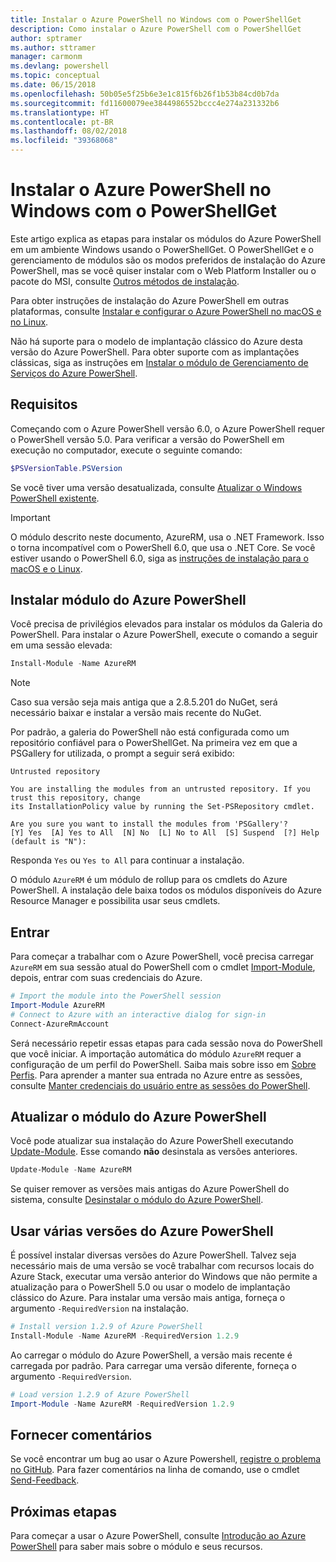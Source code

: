 ```yaml
---
title: Instalar o Azure PowerShell no Windows com o PowerShellGet
description: Como instalar o Azure PowerShell com o PowerShellGet
author: sptramer
ms.author: sttramer
manager: carmonm
ms.devlang: powershell
ms.topic: conceptual
ms.date: 06/15/2018
ms.openlocfilehash: 50b05e5f25b6e3e1c815f6b26f1b53b84cd0b7da
ms.sourcegitcommit: fd11600079ee3844986552bccc4e274a231332b6
ms.translationtype: HT
ms.contentlocale: pt-BR
ms.lasthandoff: 08/02/2018
ms.locfileid: "39368068"
---
```

# <a name="install-azure-powershell-on-windows-with-powershellget"></a>Instalar o Azure PowerShell no Windows com o PowerShellGet

Este artigo explica as etapas para instalar os módulos do Azure PowerShell em um ambiente Windows usando o PowerShellGet. O PowerShellGet e o gerenciamento de módulos são os modos preferidos de instalação do Azure PowerShell, mas se você quiser instalar com o Web Platform Installer ou o pacote do MSI, consulte [Outros métodos de instalação](other-install.md).

Para obter instruções de instalação do Azure PowerShell em outras plataformas, consulte [Instalar e configurar o Azure PowerShell no macOS e no Linux](install-azurermps-maclinux.md).

Não há suporte para o modelo de implantação clássico do Azure desta versão do Azure PowerShell. Para obter suporte com as implantações clássicas, siga as instruções em [Instalar o módulo de Gerenciamento de Serviços do Azure PowerShell](/powershell/azure/servicemanagement/install-azure-ps).

## <a name="requirements"></a>Requisitos

Começando com o Azure PowerShell versão 6.0, o Azure PowerShell requer o PowerShell versão 5.0. Para verificar a versão do PowerShell em execução no computador, execute o seguinte comando:

```powershell
$PSVersionTable.PSVersion
```

Se você tiver uma versão desatualizada, consulte [Atualizar o Windows PowerShell existente](/powershell/scripting/setup/installing-windows-powershell?view=powershell-6#upgrading-existing-windows-powershell).

> [!IMPORTANT]
> O módulo descrito neste documento, AzureRM, usa o .NET Framework. Isso o torna incompatível com o PowerShell 6.0, que usa o .NET Core. Se você estiver usando o PowerShell 6.0, siga as [instruções de instalação para o macOS e o Linux](install-azurermps-maclinux.md).

## <a name="install-the-azure-powershell-module"></a>Instalar módulo do Azure PowerShell

Você precisa de privilégios elevados para instalar os módulos da Galeria do PowerShell. Para instalar o Azure PowerShell, execute o comando a seguir em uma sessão elevada:

```powershell
Install-Module -Name AzureRM
```

> [!NOTE]
> Caso sua versão seja mais antiga que a 2.8.5.201 do NuGet, será necessário baixar e instalar a versão mais recente do NuGet.

Por padrão, a galeria do PowerShell não está configurada como um repositório confiável para o PowerShellGet. Na primeira vez em que a PSGallery for utilizada, o prompt a seguir será exibido:

```output
Untrusted repository

You are installing the modules from an untrusted repository. If you trust this repository, change
its InstallationPolicy value by running the Set-PSRepository cmdlet.

Are you sure you want to install the modules from 'PSGallery'?
[Y] Yes  [A] Yes to All  [N] No  [L] No to All  [S] Suspend  [?] Help (default is "N"):
```

Responda `Yes` ou `Yes to All` para continuar a instalação.

O módulo `AzureRM` é um módulo de rollup para os cmdlets do Azure PowerShell. A instalação dele baixa todos os módulos disponíveis do Azure Resource Manager e possibilita usar seus cmdlets.

## <a name="sign-in"></a>Entrar

Para começar a trabalhar com o Azure PowerShell, você precisa carregar `AzureRM` em sua sessão atual do PowerShell com o cmdlet [Import-Module](/powershell/module/Microsoft.PowerShell.Core/Import-Module), depois, entrar com suas credenciais do Azure.

```powershell
# Import the module into the PowerShell session
Import-Module AzureRM
# Connect to Azure with an interactive dialog for sign-in
Connect-AzureRmAccount
```

Será necessário repetir essas etapas para cada sessão nova do PowerShell que você iniciar. A importação automática do módulo `AzureRM` requer a configuração de um perfil do PowerShell. Saiba mais sobre isso em [Sobre Perfis](/powershell/module/microsoft.powershell.core/about/about_profiles).
Para aprender a manter sua entrada no Azure entre as sessões, consulte [Manter credenciais do usuário entre as sessões do PowerShell](context-persistence.md).

## <a name="update-the-azure-powershell-module"></a>Atualizar o módulo do Azure PowerShell

Você pode atualizar sua instalação do Azure PowerShell executando [Update-Module](/powershell/module/powershellget/update-module). Esse comando __não__ desinstala as versões anteriores.

```powershell
Update-Module -Name AzureRM
```

Se quiser remover as versões mais antigas do Azure PowerShell do sistema, consulte [Desinstalar o módulo do Azure PowerShell](uninstall-azurerm-ps.md).

## <a name="use-multiple-versions-of-azure-powershell"></a>Usar várias versões do Azure PowerShell

É possível instalar diversas versões do Azure PowerShell. Talvez seja necessário mais de uma versão se você trabalhar com recursos locais do Azure Stack, executar uma versão anterior do Windows que não permite a atualização para o PowerShell 5.0 ou usar o modelo de implantação clássico do Azure. Para instalar uma versão mais antiga, forneça o argumento `-RequiredVersion` na instalação.

```powershell
# Install version 1.2.9 of Azure PowerShell
Install-Module -Name AzureRM -RequiredVersion 1.2.9
```

Ao carregar o módulo do Azure PowerShell, a versão mais recente é carregada por padrão. Para carregar uma versão diferente, forneça o argumento `-RequiredVersion`.

```powershell
# Load version 1.2.9 of Azure PowerShell
Import-Module -Name AzureRM -RequiredVersion 1.2.9
```

## <a name="provide-feedback"></a>Fornecer comentários

Se você encontrar um bug ao usar o Azure Powershell, [registre o problema no GitHub](https://github.com/Azure/azure-powershell/issues).
Para fazer comentários na linha de comando, use o cmdlet [Send-Feedback](/powershell/module/azurerm.profile/send-feedback).

## <a name="next-steps"></a>Próximas etapas

Para começar a usar o Azure PowerShell, consulte [Introdução ao Azure PowerShell](get-started-azureps.md) para saber mais sobre o módulo e seus recursos.
